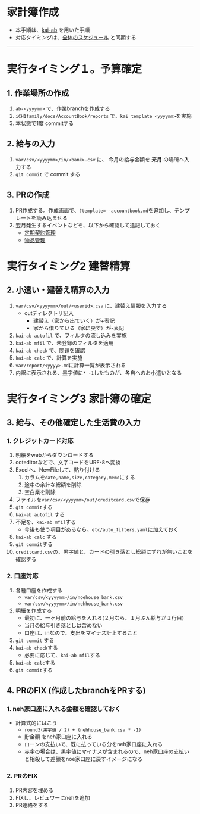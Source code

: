 家計簿作成
===

* 本手順は、[kai-ab](https://github.com/hinoshiba/kai-ab) を用いた手順
* 対応タイミングは、[全体のスケジュール](../../rule/accountbook.md#スケジュール) と同期する

---

# 実行タイミング１。予算確定

## 1. 作業場所の作成

1. `ab-<yyyymm>` で、作業branchを作成する
2. `iCH1family/docs/AccountBook/reports` で、`kai template <yyyymm>`を実施
3. 本状態で1度 commitする

## 2. 給与の入力

1. `var/csv/<yyyymm>/in/<bank>.csv` に、 今月の給与金額を **来月** の場所へ入力する
2. `git commit` で commit する

## 3. PRの作成

1. PR作成する。作成画面で、`?template=--accountbook.md`を追加し、テンプレートを読み込ませる
2. 翌月発生するイベントなどを、以下から確認して追記しておく
	* [定期契約管理](../../rule/contract.md)
	* [物品管理](../../rule/asset.md)

# 実行タイミング2 建替精算

## 2. 小遣い・建替え精算の入力

1. `var/csv/<yyyymm>/out/<userid>.csv` に、建替え情報を入力する
	* outディレクトリ記入
		* 建替え（家から出ていく）が+表記
		* 家から借りている（家に戻す）が-表記
2. `kai-ab autofil` で、フィルタの流し込みを実施
3. `kai-ab mfil` で、未登録のフィルタを適用
4. `kai-ab check` で、問題を確認
5. `kai-ab calc` で、計算を実施
6. `var/report/<yyyy>.md`に計算一覧が表示される
7. 内訳に表示される、黒字値に`* -1`したものが、各自へのお小遣いとなる

# 実行タイミング3 家計簿の確定

## 3. 給与、その他確定した生活費の入力

### 1. クレジットカード対応

1. 明細をwebからダウンロードする
2. coteditorなどで、文字コードをURF-8へ変換
3. Excelへ、NewFileして、貼り付ける
	1. カラムを`date,name,size,category,memo`にする
	2. 途中の余計な総額を削除
	3. 空白業を削除
4. ファイルを`var/csv/<yyyymm>/out/creditcard.csv`で保存
5. `git commit`する
6. `kai-ab autofil` する
7. 不足を、`kai-ab mfil`する
	* 今後も使う項目があるなら、`etc/auto_filters.yaml`に加えておく
8. `kai-ab calc` する
9. `git commit`する
10. `creditcard.csv`の、黒字値と、カードの引き落とし総額にずれが無いことを確認する

### 2. 口座対応

1. 各種口座を作成する
	* `var/csv/<yyyymm>/in/noehouse_bank.csv`
	* `var/csv/<yyyymm>/in/nehhouse_bank.csv`
2. 明細を作成する
	* 最初に、一ヶ月前の給与を入れる(２月なら、１月ぶん給与が１行目)
	* 当月の給与引き落としは含めない
	* 口座は、inなので、支出をマイナス計上すること
3. `git commit` する
4. `kai-ab check`する
	* 必要に応じて、`kai-ab mfil`する
5. `kai-ab calc`する
6. `git commit`する

## 4. PRのFIX (作成したbranchをPRする)

### 1. neh家口座に入れる金額を確認しておく

* 計算式的にはこう
	* `round3(黒字値 / 2) + (nehhouse_bank.csv * -1)`
	* 貯金額 をneh家口座に入れる
	* ローンの支払いで、既に払っている分をneh家口座に入れる
	* 赤字の場合は、黒字値にマイナスが含まれるので、neh家口座の支払いと相殺して差額をnoe家口座に戻すイメージになる
### 2. PRのFIX
1. PR内容を埋める
2. FIXし、レビュワーにnehを追加
3. PR連絡をする
